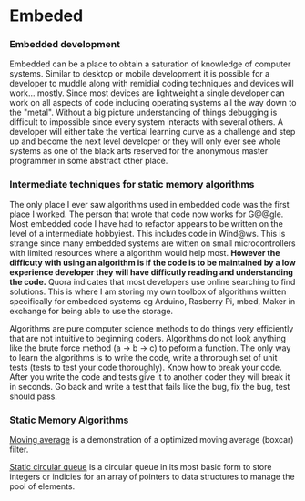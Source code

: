 # Embeded

### Embedded development

Embedded can be a place to obtain a saturation of knowledge of computer systems. Similar to desktop or mobile development it is possible for a developer to muddle along with remidial coding techniques and devices will work... mostly. Since most devices are lightweight a single developer can work on all aspects of code including operating systems all the way down to the "metal". Without a big picture understanding of things debugging is difficult to impossible since every system interacts with several others. A developer will either take the vertical learning curve as a challenge and step up and become the next level developer or they will only ever see whole systems as one of the black arts reserved for the anonymous master programmer in some abstract other place. 

### Intermediate techniques for static memory algorithms

The only place I ever saw algorithms used in embedded code was the first place I worked. The person that wrote that code now works for G@@gle. Most embedded code I have had to refactor appears to be written on the level of a intermediate hobbyiest. This includes code in Wind@ws. This is strange since many embedded systems are witten on small microcontrollers with limited resources where a algorithm would help most. **However the difficuty with using an algorithm is if the code is to be maintained by a low experience developer they will have difficutly reading and understanding the code.** Quora indicates that most developers use online searching to find solutions. This is where I am storing my own toolbox of algorithms written specifically for embedded systems eg Arduino, Rasberry Pi, mbed, Maker in exchange for being able to use the storage.

Algorithms are pure computer science methods to do things very efficiently that are not intuitive to beginning coders. Algorithms do not look anything like the brute force method (a -> b -> c) to peform a function. The only way to learn the algorithms is to write the code, write a throrough set of unit tests (tests to test your code thoroughly). Know how to break your code. After you write the code and tests give it to another coder they will break it in seconds. Go back and write a test that fails like the bug, fix the bug, test should pass.

### Static Memory Algorithms

[Moving average](https://github.com/dhiranak/Embeded/tree/master/moving%20average) is a demonstration of a optimized moving average (boxcar) filter.

[Static circular queue](https://github.com/dhiranak/Embeded/tree/master/Static_Queue) is a circular queue in its most basic form to store integers or indicies for an array of pointers to data structures to manage the pool of elements.
